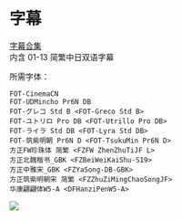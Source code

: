 # 字幕

[字幕合集](https://github.com/Nekomoekissaten-SUB/Nekomoekissaten-Storage/releases/download/subtitles_pkg/Koukyuu_no_Karasu_Web_JPCH.7z)  
内含 01-13 简繁中日双语字幕

所需字体：
```
FOT-CinemaCN
FOT-UDMincho Pr6N DB
FOT-グレコ Std B <FOT-Greco Std B>
FOT-ユトリロ Pro DB <FOT-Utrillo Pro DB>
FOT-ライラ Std DB <FOT-Lyra Std DB>
FOT-筑紫明朝 Pr6N D <FOT-TsukuMin Pr6N D>
方正FW珍珠体 简繁 <FZFW ZhenZhuTiJF L>
方正北魏楷书_GBK <FZBeiWeiKaiShu-S19>
方正中雅宋_GBK <FZYaSong-DB-GBK>
方正筑紫明朝宋 简繁 <FZZhuZiMingChaoSongJF>
华康翩翩体W5-A <DFHanziPenW5-A>
```

![](https://nekomoe.pages.dev/images/2022-10/kokyu.png)